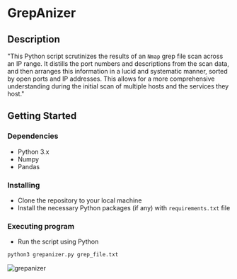 # GrepAnizer

## Description

"This Python script scrutinizes the results of an `Nmap` grep file scan across an IP range. It distills the port numbers and descriptions from the scan data, and then arranges this information in a lucid and systematic manner, sorted by open ports and IP addresses. This allows for a more comprehensive understanding during the initial scan of multiple hosts and the services they host."

## Getting Started

### Dependencies

* Python 3.x
* Numpy
* Pandas

### Installing

* Clone the repository to your local machine
* Install the necessary Python packages (if any) with `requirements.txt` file

### Executing program

* Run the script using Python
```bash
python3 grepanizer.py grep_file.txt
```

![grepanizer](https://github.com/4ndymcfly/grepanizer/assets/30553433/d8d8d8c8-9889-4d7c-a614-c70f64bc9e9a)
